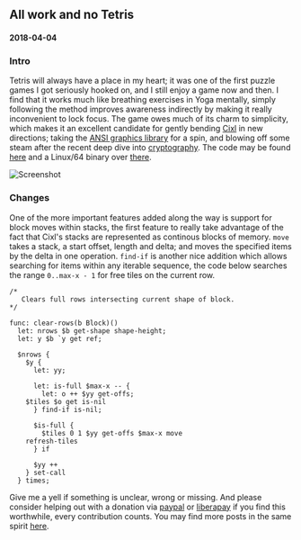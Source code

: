 ## All work and no Tetris
#### 2018-04-04

### Intro
Tetris will always have a place in my heart; it was one of the first puzzle games I got seriously hooked on, and I still enjoy a game now and then. I find that it works much like breathing exercises in Yoga mentally, simply following the method improves awareness indirectly by making it really inconvenient to lock focus. The game owes much of its charm to simplicity, which makes it an excellent candidate for gently bending [Cixl](https://github.com/basic-gongfu/cixl) in new directions; taking the [ANSI graphics library](https://github.com/basic-gongfu/cixl/blob/master/examples/ansi.cx) for a spin, and blowing off some steam after the recent deep dive into [cryptography](https://github.com/basic-gongfu/cixl/blob/master/devlog/turn_on_plugin_encrypt.md). The code may be found [here](https://github.com/basic-gongfu/cixl/blob/master/examples/cixtris.cx) and a Linux/64 binary over [there](https://github.com/basic-gongfu/cxbin/blob/master/linux64/cixtris).

![Screenshot](https://raw.github.com/basic-gongfu/cixl/master/devlog/cixtris.png)

### Changes
One of the more important features added along the way is support for block moves within stacks, the first feature to really take advantage of the fact that Cixl's stacks are represented as continous blocks of memory. ```move``` takes a stack, a start offset, length and delta; and moves the specified items by the delta in one operation. ```find-if``` is another nice addition which allows searching for items within any iterable sequence, the code below searches the range ```0..max-x - 1``` for free tiles on the current row.

```
/*
   Clears full rows intersecting current shape of block.
*/

func: clear-rows(b Block)()
  let: nrows $b get-shape shape-height;
  let: y $b `y get ref;

  $nrows {
    $y {
      let: yy;

      let: is-full $max-x -- {
        let: o ++ $yy get-offs;
	$tiles $o get is-nil
      } find-if is-nil;

      $is-full {
        $tiles 0 1 $yy get-offs $max-x move
	refresh-tiles
      } if
      
      $yy ++
    } set-call
  } times;
```

Give me a yell if something is unclear, wrong or missing. And please consider helping out with a donation via [paypal](https://paypal.me/basicgongfu) or [liberapay](https://liberapay.com/basic-gongfu/donate) if you find this worthwhile, every contribution counts. You may find more posts in the same spirit [here](https://github.com/basic-gongfu/cixl/tree/master/devlog).